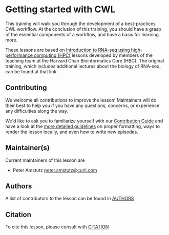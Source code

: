 # Getting started with CWL

This training will walk you through the development of a
best-practices CWL workflow.  At the conclusion of this training, you
should have a grasp of the essential components of a workflow, and
have a basis for learning more.

These lessons are based on [Introduction to RNA-seq using
high-performance computing
(HPC)](https://github.com/hbctraining/Intro-to-rnaseq-hpc-O2) lessons
developed by members of the teaching team at the Harvard Chan
Bioinformatics Core (HBC).  The original training, which includes
additional lectures about the biology of RNA-seq, can be found at that
link.


## Contributing

We welcome all contributions to improve the lesson! Maintainers will do their best to help you if you have any
questions, concerns, or experience any difficulties along the way.

We'd like to ask you to familiarize yourself with our [Contribution Guide](CONTRIBUTING.md) and have a look at
the [more detailed guidelines][lesson-example] on proper formatting, ways to render the lesson locally, and even
how to write new episodes.

## Maintainer(s)

Current maintainers of this lesson are

* Peter Amstutz <peter.amstutz@curii.com>

## Authors

A list of contributors to the lesson can be found in [AUTHORS](AUTHORS)

## Citation

To cite this lesson, please consult with [CITATION](CITATION)

[lesson-example]: https://carpentries.github.io/lesson-example
